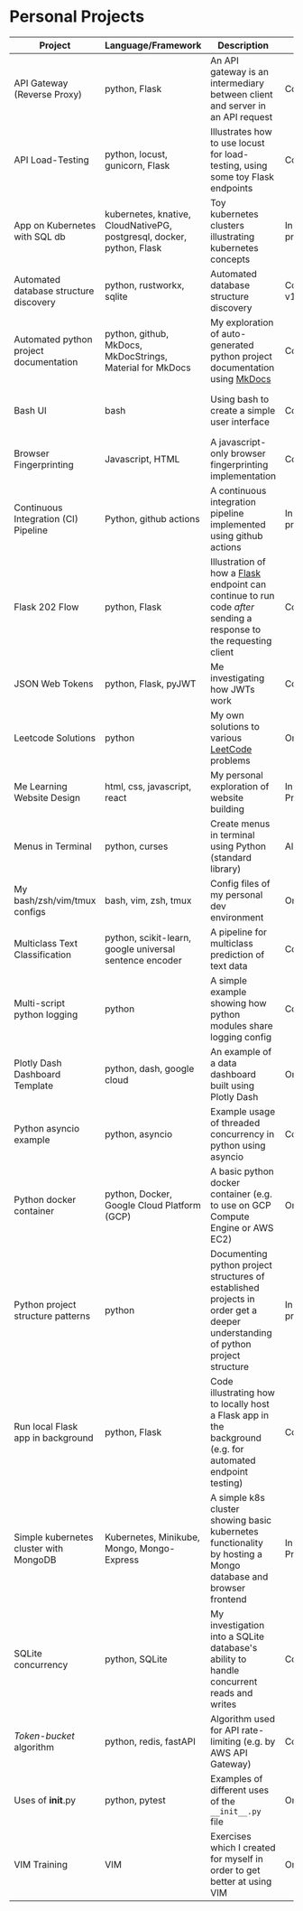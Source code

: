 # Personal Projects

| Project                                | Language/Framework                                                    | Description                                                                                                                                           | Status       | Link                                                                        |
| -------------------------------------- | --------------------------------------------------------------------- | ----------------------------------------------------------------------------------------------------------------------------------------------------- | ------------ | --------------------------------------------------------------------------- |
| API Gateway (Reverse Proxy)            | python, Flask                                                         | An API gateway is an intermediary between client and server in an API request                                                                         | Completed    | <https://github.com/J-sephB-lt-n/api-gateway-reverse-proxy-python-flask>      |
| API Load-Testing                       | python, locust, gunicorn, Flask                                       | Illustrates how to use locust for load-testing, using some toy Flask endpoints                                                                        | Completed    | <https://github.com/J-sephB-lt-n/api-load-testing>                            |
| App on Kubernetes with SQL db          | kubernetes, knative, CloudNativePG, postgresql, docker, python, Flask | Toy kubernetes clusters illustrating kubernetes concepts                                                                                              | In progress  | <https://github.com/J-sephB-lt-n/k8s-autoscaling-api-microservice-with-db>    |
| Automated database structure discovery | python, rustworkx, sqlite                                             | Automated database structure discovery                                                                                                                | Completed v1 | <https://github.com/J-sephB-lt-n/auto-database-structure-discovery>           |
| Automated python project documentation | python, github, MkDocs, MkDocStrings, Material for MkDocs             | My exploration of auto-generated python project documentation using [MkDocs](https://github.com/mkdocs/mkdocs/)                                       | Completed    | <https://github.com/J-sephB-lt-n/python-auto-documentation-with-mkdocstrings> |
| Bash UI                                | bash                                                                  | Using bash to create a simple user interface                                                                                                          | Completed    | <https://github.com/J-sephB-lt-n/shellscript-user-interaction-example>        |
| Browser Fingerprinting                 | Javascript, HTML                                                      | A javascript-only browser fingerprinting implementation                                                                                               | Completed    | <https://github.com/J-sephB-lt-n/in-browser-device-fingerprint/>              |
| Continuous Integration (CI) Pipeline   | Python, github actions                                                | A continuous integration pipeline implemented using github actions                                                                                    | In progress  | <https://github.com/J-sephB-lt-n/python-github-ci-pipeline>                   |
| Flask 202 Flow                         | python, Flask                                                         | Illustration of how a [Flask](https://github.com/pallets/flask) endpoint can continue to run code _after_ sending a response to the requesting client | Completed    | <https://github.com/J-sephB-lt-n/flask-202-flow>                              |
| JSON Web Tokens                        | python, Flask, pyJWT                                                  | Me investigating how JWTs work                                                                                                                        | Completed    | <https://github.com/J-sephB-lt-n/jwt-checkout>                                |
| Leetcode Solutions                     | python                                                                | My own solutions to various [LeetCode](https://leetcode.com) problems                                                                                 | Ongoing      | <https://github.com/J-sephB-lt-n/leetcode-solutions>                          |
| Me Learning Website Design             | html, css, javascript, react                                          | My personal exploration of website building                                                                                                           | In Progress  | <https://github.com/J-sephB-lt-n/me-learning-website-design>                  |
| Menus in Terminal                      | python, curses                                                        | Create menus in terminal using Python (standard library)                                                                                              | Alpha        | <https://github.com/J-sephB-lt-n/terminal-menu>                               |
| My bash/zsh/vim/tmux configs           | bash, vim, zsh, tmux                                                  | Config files of my personal dev environment                                                                                                           | Ongoing      | <https://github.com/J-sephB-lt-n/my-personal-configs>                         |
| Multiclass Text Classification         | python, scikit-learn, google universal sentence encoder               | A pipeline for multiclass prediction of text data                                                                                                     | Completed    | <https://github.com/J-sephB-lt-n/sklearn-text-classifier-pipeline>            |
| Multi-script python logging            | python                                                                | A simple example showing how python modules share logging config                                                                                      | Completed    | <https://github.com/J-sephB-lt-n/multi-script-python-logging>                 |
| Plotly Dash Dashboard Template         | python, dash, google cloud                                            | An example of a data dashboard built using Plotly Dash                                                                                                | Ongoing      | <https://github.com/J-sephB-lt-n/plotly-dash-dashboard-template>              |
| Python asyncio example                 | python, asyncio                                                       | Example usage of threaded concurrency in python using asyncio                                                                                         | Completed    | <https://github.com/J-sephB-lt-n/python-asyncio-example>                      |
| Python docker container                | python, Docker, Google Cloud Platform (GCP)                           | A basic python docker container (e.g. to use on GCP Compute Engine or AWS EC2)                                                                        | Ongoing      | <https://github.com/J-sephB-lt-n/python-docker-container>                     |
| Python project structure patterns      | python                                                                | Documenting python project structures of established projects in order get a deeper understanding of python project structure                         | In progress  | <https://github.com/J-sephB-lt-n/python-project-layout-patterns>              |
| Run local Flask app in background      | python, Flask                                                         | Code illustrating how to locally host a Flask app in the background (e.g. for automated endpoint testing)                                             | Completed    | <https://github.com/J-sephB-lt-n/run-local-flask-app-in-background>           |
| Simple kubernetes cluster with MongoDB | Kubernetes, Minikube, Mongo, Mongo-Express                            | A simple k8s cluster showing basic kubernetes functionality by hosting a Mongo database and browser frontend                                          | In Progress  | <https://github.com/J-sephB-lt-n/mongodb-with-admin-gui-in-k8s>               |
| SQLite concurrency                     | python, SQLite                                                        | My investigation into a SQLite database's ability to handle concurrent reads and writes                                                               | Completed    | <https://github.com/J-sephB-lt-n/sqlite-concurrent-writes-investigation>      |
| _Token-bucket_ algorithm               | python, redis, fastAPI                                                | Algorithm used for API rate-limiting (e.g. by AWS API Gateway)                                                                                        | Completed    | <https://github.com/J-sephB-lt-n/rate-limiter-token-bucket-algorithm>         |
| Uses of **init**.py                    | python, pytest                                                        | Examples of different uses of the `__init__.py` file                                                                                                  | Ongoing      | <https://github.com/J-sephB-lt-n/uses-of-__init__.py>                         |
| VIM Training                           | VIM                                                                   | Exercises which I created for myself in order to get better at using VIM                                                                              | Ongoing      | <https://github.com/J-sephB-lt-n/vim-training/tree/main>                      |
